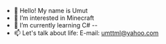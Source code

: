 - 👋 Hello! My name is Umut
- 👀 I’m interested in Minecraft
- 🌱 I’m currently learning  C#
--
- 📫 Let's talk about life:
 E-mail: umttml@yahoo.com
